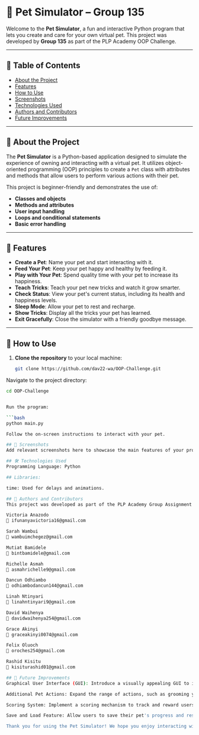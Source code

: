 # 🐾 Pet Simulator – Group 135

Welcome to the **Pet Simulator**, a fun and interactive Python program that lets you create and care for your own virtual pet. This project was developed by **Group 135** as part of the PLP Academy OOP Challenge.

---

## 📌 Table of Contents

- [About the Project](#about-the-project)
- [Features](#features)
- [How to Use](#how-to-use)
- [Screenshots](#screenshots)
- [Technologies Used](#technologies-used)
- [Authors and Contributors](#authors-and-contributors)
- [Future Improvements](#future-improvements)

---

## 🐶 About the Project

The **Pet Simulator** is a Python-based application designed to simulate the experience of owning and interacting with a virtual pet. It utilizes object-oriented programming (OOP) principles to create a `Pet` class with attributes and methods that allow users to perform various actions with their pet.

This project is beginner-friendly and demonstrates the use of:

- **Classes and objects**
- **Methods and attributes**
- **User input handling**
- **Loops and conditional statements**
- **Basic error handling**

---

## 🌟 Features

- **Create a Pet**: Name your pet and start interacting with it.
- **Feed Your Pet**: Keep your pet happy and healthy by feeding it.
- **Play with Your Pet**: Spend quality time with your pet to increase its happiness.
- **Teach Tricks**: Teach your pet new tricks and watch it grow smarter.
- **Check Status**: View your pet's current status, including its health and happiness levels.
- **Sleep Mode**: Allow your pet to rest and recharge.
- **Show Tricks**: Display all the tricks your pet has learned.
- **Exit Gracefully**: Close the simulator with a friendly goodbye message.

---

## 🚀 How to Use

1. **Clone the repository** to your local machine:

   ```bash
   git clone https://github.com/dav22-wa/OOP-Challenge.git

Navigate to the project directory:

```bash
cd OOP-Challenge


Run the program:

```bash
python main.py

Follow the on-screen instructions to interact with your pet.

## 📸 Screenshots
Add relevant screenshots here to showcase the main features of your project.

## 🛠️ Technologies Used
Programming Language: Python

## Libraries:

time: Used for delays and animations.

## 👥 Authors and Contributors
This project was developed as part of the PLP Academy Group Assignment by Group 135. Below are the contributors:

Victoria Anazodo
📧 ifunanyavictoria16@gmail.com

Sarah Wambui
📧 wambuimchegez@gmail.com

Mutiat Bamidele
📧 bintbamidele@gmail.com

Richelle Asmah
📧 asmahrichelle9@gmail.com

Dancun Odhiambo
📧 odhiambodancun144@gmail.com

Linah Ntinyari
📧 linahntinyari9@gmail.com

David Waihenya
📧 davidwaihenya254@gmail.com

Grace Akinyi
📧 graceakinyi0074@gmail.com

Felix Oluoch
📧 oroches254@gmail.com

Rashid Kisitu
📧 kisiturashid01@gmail.com

## 🔮 Future Improvements
Graphical User Interface (GUI): Introduce a visually appealing GUI to improve user interaction and experience.

Additional Pet Actions: Expand the range of actions, such as grooming your pet or taking it to the vet for checkups.

Scoring System: Implement a scoring mechanism to track and reward users for taking good care of their pet.

Save and Load Feature: Allow users to save their pet's progress and resume their journey anytime.

Thank you for using the Pet Simulator! We hope you enjoy interacting with your virtual pet. 🐾



